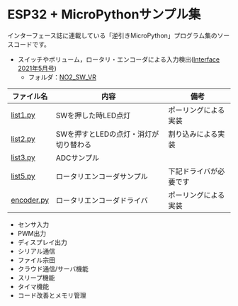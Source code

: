 # ESP32 + MicroPythonサンプル集

インターフェース誌に連載している「逆引きMicroPython」プログラム集のソースコードです。

- スイッチやボリューム，ロータリ・エンコーダによる入力検出([Interface 2021年5月号](https://interface.cqpub.co.jp/magazine/202105/))
   - フォルダ：[NO2_SW_VR](https://github.com/ESPuPy/ESP32-MicroPython-Samples/tree/master/NO2_SW_VR)

|ファイル名|内容|備考|
|-|-|-|
|[list1.py](NO2_SW_VR/list1.py)|SWを押した時LED点灯|ポーリングによる実装|
|[list2.py](NO2_SW_VR/list2.py)|SWを押すとLEDの点灯・消灯が切り替わる|割り込みによる実装|
|[list3.py](NO2_SW_VR/list3.py)|ADCサンプル|
|[list5.py](NO2_SW_VR/list4.py)|ロータリエンコーダサンプル|下記ドライバが必要です|
|[encoder.py](NO2_SW_VR/encoder.py)|ロータリエンコーダドライバ|ポーリングによる実装|

- センサ入力
- PWM出力
- ディスプレイ出力
- シリアル通信
- ファイル宗田
- クラウド通信/サーバ機能
- スリープ機能
- タイマ機能
- コード改善とメモリ管理


